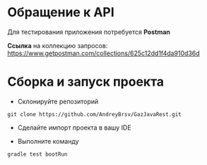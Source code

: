 # Обращение к API

Для тестирования приложения потребуется **Postman**

**Ссылка** на коллекцию запросов: 
https://www.getpostman.com/collections/625c12dd1f4da910d36d


# Сборка и запуск проекта

- Склонируйте репозиторий
```$xslt
git clone https://github.com/AndreyBrsv/GazJavaRest.git
```
- Сделайте импорт проекта в вашу IDE

- Выполните команду
```shell script
gradle test bootRun
```

